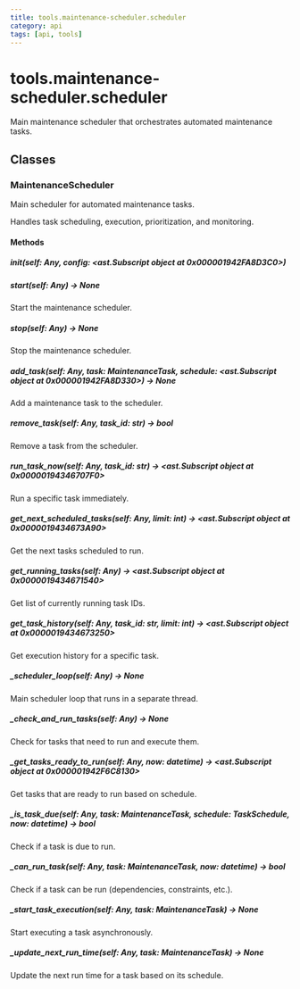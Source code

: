 ```yaml
---
title: tools.maintenance-scheduler.scheduler
category: api
tags: [api, tools]
---
```


# tools.maintenance-scheduler.scheduler

Main maintenance scheduler that orchestrates automated maintenance tasks.

## Classes

### MaintenanceScheduler

Main scheduler for automated maintenance tasks.

Handles task scheduling, execution, prioritization, and monitoring.

#### Methods

##### __init__(self: Any, config: <ast.Subscript object at 0x000001942FA8D3C0>)



##### start(self: Any) -> None

Start the maintenance scheduler.

##### stop(self: Any) -> None

Stop the maintenance scheduler.

##### add_task(self: Any, task: MaintenanceTask, schedule: <ast.Subscript object at 0x000001942FA8D330>) -> None

Add a maintenance task to the scheduler.

##### remove_task(self: Any, task_id: str) -> bool

Remove a task from the scheduler.

##### run_task_now(self: Any, task_id: str) -> <ast.Subscript object at 0x00000194346707F0>

Run a specific task immediately.

##### get_next_scheduled_tasks(self: Any, limit: int) -> <ast.Subscript object at 0x0000019434673A90>

Get the next tasks scheduled to run.

##### get_running_tasks(self: Any) -> <ast.Subscript object at 0x0000019434671540>

Get list of currently running task IDs.

##### get_task_history(self: Any, task_id: str, limit: int) -> <ast.Subscript object at 0x0000019434673250>

Get execution history for a specific task.

##### _scheduler_loop(self: Any) -> None

Main scheduler loop that runs in a separate thread.

##### _check_and_run_tasks(self: Any) -> None

Check for tasks that need to run and execute them.

##### _get_tasks_ready_to_run(self: Any, now: datetime) -> <ast.Subscript object at 0x000001942F6C8130>

Get tasks that are ready to run based on schedule.

##### _is_task_due(self: Any, task: MaintenanceTask, schedule: TaskSchedule, now: datetime) -> bool

Check if a task is due to run.

##### _can_run_task(self: Any, task: MaintenanceTask, now: datetime) -> bool

Check if a task can be run (dependencies, constraints, etc.).

##### _start_task_execution(self: Any, task: MaintenanceTask) -> None

Start executing a task asynchronously.

##### _update_next_run_time(self: Any, task: MaintenanceTask) -> None

Update the next run time for a task based on its schedule.

